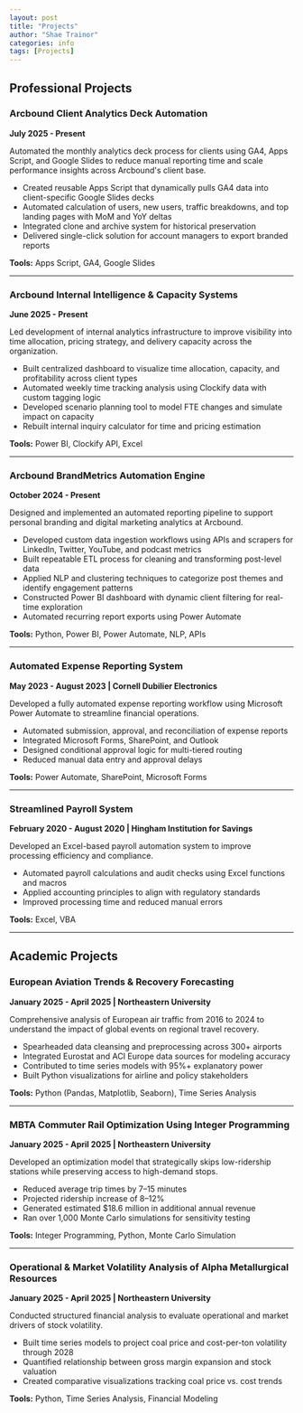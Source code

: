 ```yaml
---
layout: post
title: "Projects"
author: "Shae Trainor"
categories: info
tags: [Projects]
---
```


## Professional Projects

### Arcbound Client Analytics Deck Automation
**July 2025 - Present**

Automated the monthly analytics deck process for clients using GA4, Apps Script, and Google Slides to reduce manual reporting time and scale performance insights across Arcbound's client base.

- Created reusable Apps Script that dynamically pulls GA4 data into client-specific Google Slides decks
- Automated calculation of users, new users, traffic breakdowns, and top landing pages with MoM and YoY deltas
- Integrated clone and archive system for historical preservation
- Delivered single-click solution for account managers to export branded reports

**Tools:** Apps Script, GA4, Google Slides

---

### Arcbound Internal Intelligence & Capacity Systems
**June 2025 - Present**

Led development of internal analytics infrastructure to improve visibility into time allocation, pricing strategy, and delivery capacity across the organization.

- Built centralized dashboard to visualize time allocation, capacity, and profitability across client types
- Automated weekly time tracking analysis using Clockify data with custom tagging logic
- Developed scenario planning tool to model FTE changes and simulate impact on capacity
- Rebuilt internal inquiry calculator for time and pricing estimation

**Tools:** Power BI, Clockify API, Excel

---

### Arcbound BrandMetrics Automation Engine
**October 2024 - Present**

Designed and implemented an automated reporting pipeline to support personal branding and digital marketing analytics at Arcbound.

- Developed custom data ingestion workflows using APIs and scrapers for LinkedIn, Twitter, YouTube, and podcast metrics
- Built repeatable ETL process for cleaning and transforming post-level data
- Applied NLP and clustering techniques to categorize post themes and identify engagement patterns
- Constructed Power BI dashboard with dynamic client filtering for real-time exploration
- Automated recurring report exports using Power Automate

**Tools:** Python, Power BI, Power Automate, NLP, APIs

---

### Automated Expense Reporting System
**May 2023 - August 2023 | Cornell Dubilier Electronics**

Developed a fully automated expense reporting workflow using Microsoft Power Automate to streamline financial operations.

- Automated submission, approval, and reconciliation of expense reports
- Integrated Microsoft Forms, SharePoint, and Outlook
- Designed conditional approval logic for multi-tiered routing
- Reduced manual data entry and approval delays

**Tools:** Power Automate, SharePoint, Microsoft Forms

---

### Streamlined Payroll System
**February 2020 - August 2020 | Hingham Institution for Savings**

Developed an Excel-based payroll automation system to improve processing efficiency and compliance.

- Automated payroll calculations and audit checks using Excel functions and macros
- Applied accounting principles to align with regulatory standards
- Improved processing time and reduced manual errors

**Tools:** Excel, VBA

---

## Academic Projects

### European Aviation Trends & Recovery Forecasting
**January 2025 - April 2025 | Northeastern University**

Comprehensive analysis of European air traffic from 2016 to 2024 to understand the impact of global events on regional travel recovery.

- Spearheaded data cleansing and preprocessing across 300+ airports
- Integrated Eurostat and ACI Europe data sources for modeling accuracy
- Contributed to time series models with 95%+ explanatory power
- Built Python visualizations for airline and policy stakeholders

**Tools:** Python (Pandas, Matplotlib, Seaborn), Time Series Analysis

---

### MBTA Commuter Rail Optimization Using Integer Programming
**January 2025 - April 2025 | Northeastern University**

Developed an optimization model that strategically skips low-ridership stations while preserving access to high-demand stops.

- Reduced average trip times by 7–15 minutes
- Projected ridership increase of 8–12%
- Generated estimated $18.6 million in additional annual revenue
- Ran over 1,000 Monte Carlo simulations for sensitivity testing

**Tools:** Integer Programming, Python, Monte Carlo Simulation

---

### Operational & Market Volatility Analysis of Alpha Metallurgical Resources
**January 2025 - April 2025 | Northeastern University**

Conducted structured financial analysis to evaluate operational and market drivers of stock volatility.

- Built time series models to project coal price and cost-per-ton volatility through 2028
- Quantified relationship between gross margin expansion and stock valuation
- Created comparative visualizations tracking coal price vs. cost trends

**Tools:** Python, Time Series Analysis, Financial Modeling
